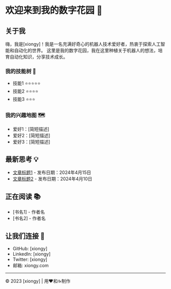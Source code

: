 <link rel="stylesheet" type="text/css" href="styles.css">

# 欢迎来到我的数字花园 🌱

## 关于我

嗨，我是[xiongy]！我是一名充满好奇心的机器人技术爱好者，热衷于探索人工智能和自动化的世界。
这里是我的数字花园，我在这里种植关于机器人的想法，培育自动化知识，分享技术成长。

### 我的技能树 🌳
- 技能1 ⭐⭐⭐⭐⭐
- 技能2 ⭐⭐⭐⭐
- 技能3 ⭐⭐⭐

### 我的兴趣地图 🗺️
- 爱好1：[简短描述]
- 爱好2：[简短描述]
- 爱好3：[简短描述]

## 最新思考 💡

- [文章标题1](article1.md) - 发布日期：2024年4月15日
- [文章标题2](article2.md) - 发布日期：2024年4月10日

## 正在阅读 📚

- [书名1] - 作者名
- [书名2] - 作者名

## 让我们连接 🤝

- GitHub: [xiongy]
- LinkedIn: [xiongy]
- Twitter: [xiongy]
- 邮箱: xiongy.com

---
© 2023 [xiongy] | 用❤️和☕️制作
